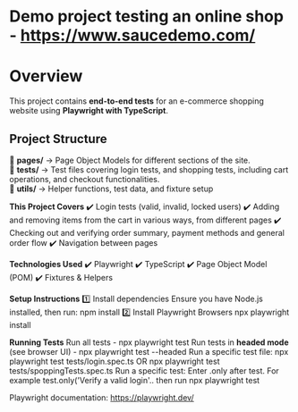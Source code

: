 # Demo project testing an online shop - https://www.saucedemo.com/ 

# Overview  
This project contains **end-to-end tests** for an e-commerce shopping website using **Playwright with TypeScript**.  

## Project Structure  
📂 **pages/** → Page Object Models for different sections of the site.  
📂 **tests/** → Test files covering login tests, and shopping tests, including cart operations, and checkout functionalities.  
📂 **utils/** → Helper functions, test data, and fixture setup

**This Project Covers**
✔️ Login tests (valid, invalid, locked users)
✔️ Adding and removing items from the cart in various ways, from different pages
✔️ Checking out and verifying order summary, payment methods and general order flow
✔️ Navigation between pages

**Technologies Used**
✔️ Playwright
✔️ TypeScript
✔️ Page Object Model (POM)
✔️ Fixtures & Helpers

**Setup Instructions**
1️⃣ Install dependencies
Ensure you have Node.js installed, then run: npm install
2️⃣ Install Playwright Browsers  npx playwright install

**Running Tests**
Run all tests  - npx playwright test
Run tests in **headed mode** (see browser UI) - npx playwright test --headed
Run a specific test file:  npx playwright test tests/login.spec.ts  OR npx playwright test tests/spoppingTests.spec.ts
Run a specific test: Enter .only after test. For example test.only('Verify a valid login'.. then run npx playwright test

Playwright documentation: https://playwright.dev/